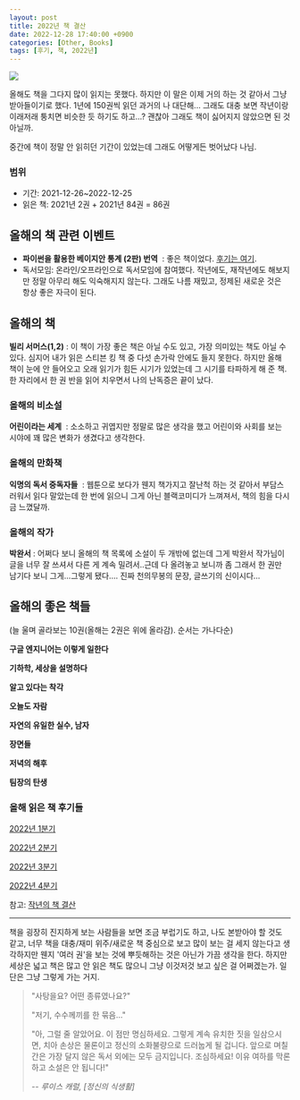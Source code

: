 ```yaml
---
layout: post
title: 2022년 책 결산
date: 2022-12-28 17:40:00 +0900
categories: [Other, Books]
tags: [후기, 책, 2022년]
---
```


[![](https://cojette.files.wordpress.com/2022/12/kakaotalk_20221228_213706155.jpg?w=499)](https://cojette.files.wordpress.com/2022/12/kakaotalk_20221228_213706155.jpg)

올해도 책을 그다지 많이 읽지는 못했다. 하지만 이 말은 이제 거의 하는 것 같아서 그냥 받아들이기로 했다. 1년에 150권씩 읽던 과거의 나 대단해... 그래도 대충 보면 작년이랑 이래저래 퉁치면 비슷한 듯 하기도 하고...? 괜찮아 그래도 책이 싫어지지 않았으면 된 것 아닐까.

중간에 책이 정말 안 읽히던 기간이 있었는데 그래도 어떻게든 벗어났다 나님.

### 범위

-   기간: 2021-12-26~2022-12-25
-   읽은 책: 2021년 2권 + 2021년 84권 = 86권

올해의 책 관련 이벤트
------------

-   **파이썬을 활용한 베이지안 통계 (2판) 번역**  : 좋은 책이었다. [후기는 여기](https://cojette.github.io/posts/thinkbayes2nd/).
-   독서모임: 온라인/오프라인으로 독서모임에 참여했다. 작년에도, 재작년에도 해보지만 정말 아무리 해도 익숙해지지 않는다. 그래도 나름 재밌고, 정제된 새로운 것은 항상 좋은 자극이 된다.

올해의 책
-----

**빌리 서머스(1,2)**  : 이 책이 가장 좋은 책은 아닐 수도 있고, 가장 의미있는 책도 아닐 수 있다. 심지어 내가 읽은 스티븐 킹 책 중 다섯 손가락 안에도 들지 못한다. 하지만 올해 책이 눈에 안 들어오고 오래 읽기가 힘든 시기가 있었는데 그 시기를 타파하게 해 준 책. 한 자리에서 한 권 반을 읽어 치우면서 나의 난독증은 끝이 났다.

### 올해의 비소설

**어린이라는 세계**  : 소소하고 귀엽지만 정말로 많은 생각을 했고 어린이와 사회를 보는 시야에 꽤 많은 변화가 생겼다고 생각한다.

### 올해의 만화책

**익명의 독서 중독자들**  : 웹툰으로 보다가 웬지 책가지고 잘난척 하는 것 같아서 부담스러워서 읽다 말았는데 한 번에 읽으니 그게 아닌 블랙코미디가 느껴져서, 책의 힘을 다시금 느꼈달까.

### 올해의 작가

**박완서** : 어쩌다 보니 올해의 책 목록에 소설이 두 개밖에 없는데 그게 박완서 작가님이 글을 너무 잘 쓰셔서 다른 게 계속 밀려서..근데 다 올려놓고 보니까 좀 그래서 한 권만 남기다 보니 그게...그렇게 됐다.... 진짜 천의무봉의 문장, 글쓰기의 신이시다...

올해의 좋은 책들
---------

(늘 울며 골라보는 10권(올해는 2권은 위에 올라감). 순서는 가나다순)

**구글 엔지니어는 이렇게 일한다** 

**기하학, 세상을 설명하다** 

**알고 있다는 착각** 

**오늘도 자람** 

**자연의 유일한 실수, 남자** 

**장면들** 

**저녁의 해후** 

**팀장의 탄생** 

### 올해 읽은 책 후기들

[2022년 1분기](https://cojette.github.io/posts/bookreview_2022_01/)

[2022년 2분기](https://cojette.github.io/posts/bookreview_2022_02/)

[2022년 3분기](https://cojette.github.io/posts/bookreview_2022_03//)

[2022년 4분기](https://cojette.github.io/posts/bookreview_2022_04/)

참고: [작년의 책 결산](https://cojette.github.io/posts/zbookreview2021/)

* * * * *

책을 굉장히 진지하게 보는 사람들을 보면 조금 부럽기도 하고, 나도 본받아야 할 것도 같고, 너무 책을 대충/재미 위주/새로운 책 중심으로 보고 많이 보는 걸 세지 않는다고 생각하지만 웬지 '여러 권'을 보는 것에 뿌듯해하는 것은 아닌가 가끔 생각을 한다. 하지만 세상은 넓고 책은 많고 안 읽은 책도 많으니 그냥 이것저것 보고 싶은 걸 어쩌겠는가. 일단은 그냥 그렇게 가는 거지.

> "사탕을요? 어떤 종류였나요?"
>
> "저기, 수수께끼를 한 묶음..."
>
> "아, 그럴 줄 알았어요. 이 점만 명심하세요. 그렇게 계속 유치한 짓을 일삼으시면, 치아 손상은 물론이고 정신의 소화불량으로 드러눕게 될 겁니다. 앞으로 며칠간은 가장 달지 않은 독서 외에는 모두 금지입니다. 조심하세요! 이유 여하를 막론하고 소설은 안 됩니다!"
>
> *-- 루이스 캐럴, [정신의 식생활]*

